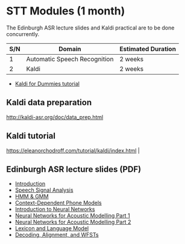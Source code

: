 # STT Modules (1 month)
The Edinburgh ASR lecture slides and Kaldi practical are to be done concurrently.

| S/N | Domain                       | Estimated Duration |
| --- | ---------------------------- | ------------------ |
| 1   | Automatic Speech Recognition | 2 weeks            |
| 2   | Kaldi                        | 2 weeks            |

*   [Kaldi for Dummies tutorial](http://kaldi-asr.org/doc/kaldi_for_dummies.html)

##  Kaldi data preparation
http://kaldi-asr.org/doc/data_prep.html

##  Kaldi tutorial
https://eleanorchodroff.com/tutorial/kaldi/index.html |

##  Edinburgh ASR lecture slides (PDF)
*   [Introduction](https://www.dropbox.com/s/hjp7jf3afrlplyx/asr01-intro.pdf?dl=0)
*   [Speech Signal Analysis](https://www.dropbox.com/s/ubg2c7ar7s4lkda/asr02-signal-handout%20%281%29.pdf?dl=0)
*   [HMM & GMM](https://www.dropbox.com/s/sx8zqi7a8acp22m/asr03-hmmgmm-handout.pdf?dl=0)
*   [Context-Dependent Phone Models](https://www.dropbox.com/s/zfznpro5ociw4yf/asr04-cdhmm-handout.pdf?dl=0)
*   [Introduction to Neural Networks](https://www.dropbox.com/s/qza9xw4815b06ll/asr05-nnintro.pdf?dl=0)
*   [Neural Networks for Acoustic Modelling Part 1](https://www.dropbox.com/s/el421ih6ol0q9t7/asr06-nnspeech.pdf?dl=0)
*   [Neural Networks for Acoustic Modelling Part 2](https://www.dropbox.com/s/qt92c59b4qvsfxa/asr07-dnn.pdf?dl=0)
*   [Lexicon and Language Model](https://www.dropbox.com/s/up9v120r218j54h/asr08-lexlm.pdf?dl=0)
*   [Decoding, Alignment, and WFSTs](https://www.dropbox.com/s/94qbirqwkihwyc6/asr10-wfst.pdf?dl=0)
